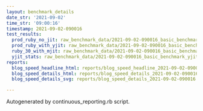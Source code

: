 ```yaml
---
layout: benchmark_details
date_str: '2021-09-02'
time_str: '09:00:16'
timestamp: 2021-09-02-090016
test_results:
  prod_ruby_no_jit: raw_benchmark_data/2021-09-02-090016_basic_benchmark_prod_ruby_no_jit.json
  prod_ruby_with_yjit: raw_benchmark_data/2021-09-02-090016_basic_benchmark_prod_ruby_with_yjit.json
  ruby_30_with_mjit: raw_benchmark_data/2021-09-02-090016_basic_benchmark_ruby_30_with_mjit.json
  yjit_stats: raw_benchmark_data/2021-09-02-090016_basic_benchmark_yjit_stats.json
reports:
  blog_speed_headline_html: reports/blog_speed_headline_2021-09-02-090016.html
  blog_speed_details_html: reports/blog_speed_details_2021-09-02-090016.html
  blog_speed_details_svg: reports/blog_speed_details_2021-09-02-090016.svg

---
```

Autogenerated by continuous_reporting.rb script.
